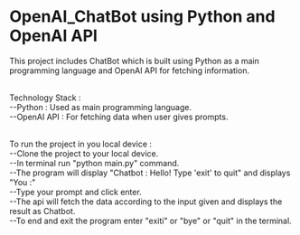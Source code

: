 # OpenAI_ChatBot using Python and OpenAI API
<p>This project includes ChatBot which is built using Python as a main programming language and OpenAI API for fetching information. <br/> <br/>

  Technology Stack : <br/>
--Python : Used as main programming language. <br/>
--OpenAI API : For fetching data when user gives prompts. <br/> <br/>
  
  To run the project in you local device : <br/>
--Clone the project to your local device. <br/>
--In terminal run "python main.py" command. <br/>
--The program will display "Chatbot : Hello! Type 'exit' to quit" and displays "You :" <br/>
--Type your prompt and click enter. <br/>
--The api will fetch the data according to the input given and displays the result as Chatbot. <br/>
--To end and exit the program enter "exiti" or "bye" or "quit" in the terminal.</p>
